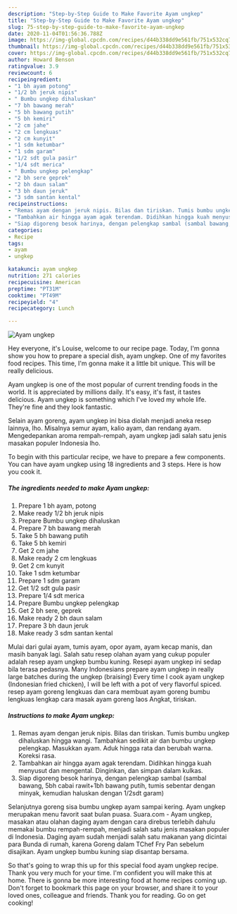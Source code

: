 ```yaml
---
description: "Step-by-Step Guide to Make Favorite Ayam ungkep"
title: "Step-by-Step Guide to Make Favorite Ayam ungkep"
slug: 75-step-by-step-guide-to-make-favorite-ayam-ungkep
date: 2020-11-04T01:56:36.788Z
image: https://img-global.cpcdn.com/recipes/d44b338dd9e561fb/751x532cq70/ayam-ungkep-foto-resep-utama.jpg
thumbnail: https://img-global.cpcdn.com/recipes/d44b338dd9e561fb/751x532cq70/ayam-ungkep-foto-resep-utama.jpg
cover: https://img-global.cpcdn.com/recipes/d44b338dd9e561fb/751x532cq70/ayam-ungkep-foto-resep-utama.jpg
author: Howard Benson
ratingvalue: 3.9
reviewcount: 6
recipeingredient:
- "1 bh ayam potong"
- "1/2 bh jeruk nipis"
- " Bumbu ungkep dihaluskan"
- "7 bh bawang merah"
- "5 bh bawang putih"
- "5 bh kemiri"
- "2 cm jahe"
- "2 cm lengkuas"
- "2 cm kunyit"
- "1 sdm ketumbar"
- "1 sdm garam"
- "1/2 sdt gula pasir"
- "1/4 sdt merica"
- " Bumbu ungkep pelengkap"
- "2 bh sere geprek"
- "2 bh daun salam"
- "3 bh daun jeruk"
- "3 sdm santan kental"
recipeinstructions:
- "Remas ayam dengan jeruk nipis. Bilas dan tiriskan. Tumis bumbu ungkep dihaluskan hingga wangi. Tambahkan sedikit air dan bumbu ungkep pelengkap. Masukkan ayam. Aduk hingga rata dan berubah warna. Koreksi rasa."
- "Tambahkan air hingga ayam agak terendam. Didihkan hingga kuah menyusut dan mengental. Dinginkan, dan simpan dalam kulkas."
- "Siap digoreng besok harinya, dengan pelengkap sambal (sambal bawang, 5bh cabai rawit+1bh bawang putih, tumis sebentar dengan minyak, kemudian haluskan dengan 1/2sdt garam)"
categories:
- Recipe
tags:
- ayam
- ungkep

katakunci: ayam ungkep 
nutrition: 271 calories
recipecuisine: American
preptime: "PT31M"
cooktime: "PT49M"
recipeyield: "4"
recipecategory: Lunch

---
```



![Ayam ungkep](https://img-global.cpcdn.com/recipes/d44b338dd9e561fb/751x532cq70/ayam-ungkep-foto-resep-utama.jpg)

Hey everyone, it's Louise, welcome to our recipe page. Today, I'm gonna show you how to prepare a special dish, ayam ungkep. One of my favorites food recipes. This time, I'm gonna make it a little bit unique. This will be really delicious.

Ayam ungkep is one of the most popular of current trending foods in the world. It is appreciated by millions daily. It's easy, it's fast, it tastes delicious. Ayam ungkep is something which I've loved my whole life. They're fine and they look fantastic.

Selain ayam goreng, ayam ungkep ini bisa diolah menjadi aneka resep lainnya, lho. Misalnya semur ayam, kalio ayam, dan rendang ayam. Mengedepankan aroma rempah-rempah, ayam ungkep jadi salah satu jenis masakan populer Indonesia lho.


To begin with this particular recipe, we have to prepare a few components. You can have ayam ungkep using 18 ingredients and 3 steps. Here is how you cook it.

<!--inarticleads1-->

##### The ingredients needed to make Ayam ungkep:

1. Prepare 1 bh ayam, potong
1. Make ready 1/2 bh jeruk nipis
1. Prepare  Bumbu ungkep dihaluskan
1. Prepare 7 bh bawang merah
1. Take 5 bh bawang putih
1. Take 5 bh kemiri
1. Get 2 cm jahe
1. Make ready 2 cm lengkuas
1. Get 2 cm kunyit
1. Take 1 sdm ketumbar
1. Prepare 1 sdm garam
1. Get 1/2 sdt gula pasir
1. Prepare 1/4 sdt merica
1. Prepare  Bumbu ungkep pelengkap
1. Get 2 bh sere, geprek
1. Make ready 2 bh daun salam
1. Prepare 3 bh daun jeruk
1. Make ready 3 sdm santan kental


Mulai dari gulai ayam, tumis ayam, opor ayam, ayam kecap manis, dan masih banyak lagi. Salah satu resep olahan ayam yang cukup populer adalah resep ayam ungkep bumbu kuning. Resepi ayam ungkep ini sedap bila terasa pedasnya. Many Indonesians prepare ayam ungkep in really large batches during the ungkep (braising) Every time I cook ayam ungkep (Indonesian fried chicken), I will be left with a pot of very flavorful spiced. resep ayam goreng lengkuas dan cara membuat ayam goreng bumbu lengkuas lengkap cara masak ayam goreng laos Angkat, tiriskan. 

<!--inarticleads2-->

##### Instructions to make Ayam ungkep:

1. Remas ayam dengan jeruk nipis. Bilas dan tiriskan. Tumis bumbu ungkep dihaluskan hingga wangi. Tambahkan sedikit air dan bumbu ungkep pelengkap. Masukkan ayam. Aduk hingga rata dan berubah warna. Koreksi rasa.
1. Tambahkan air hingga ayam agak terendam. Didihkan hingga kuah menyusut dan mengental. Dinginkan, dan simpan dalam kulkas.
1. Siap digoreng besok harinya, dengan pelengkap sambal (sambal bawang, 5bh cabai rawit+1bh bawang putih, tumis sebentar dengan minyak, kemudian haluskan dengan 1/2sdt garam)


Selanjutnya goreng sisa bumbu ungkep ayam sampai kering. Ayam ungkep merupakan menu favorit saat bulan puasa. Suara.com - Ayam ungkep, masakan atau olahan daging ayam dengan cara direbus terlebih dahulu memakai bumbu rempah-rempah, menjadi salah satu jenis masakan populer di Indonesia. Daging ayam sudah menjadi salah satu makanan yang dicintai para Bunda di rumah, karena Goreng dalam TChef Fry Pan sebelum disajikan. Ayam ungkep bumbu kuning siap disantap bersama. 

So that's going to wrap this up for this special food ayam ungkep recipe. Thank you very much for your time. I'm confident you will make this at home. There is gonna be more interesting food at home recipes coming up. Don't forget to bookmark this page on your browser, and share it to your loved ones, colleague and friends. Thank you for reading. Go on get cooking!
